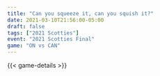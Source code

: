 ```yaml
---
title: "Can you squeeze it, can you squish it?"
date: 2021-03-10T21:56:00-05:00
draft: false
tags: ["2021 Scotties"]
event: "2021 Scotties Final"
game: "ON vs CAN"
---
```

{{< game-details >}}
<!--more--> 